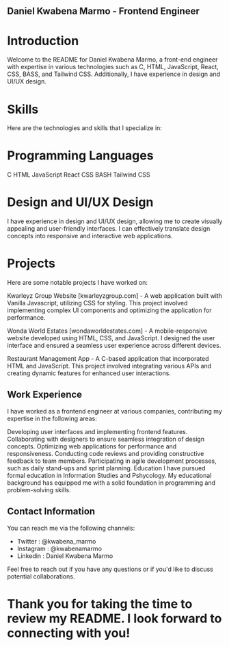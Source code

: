 ## Daniel Kwabena Marmo - Frontend Engineer

# Introduction
Welcome to the README for Daniel Kwabena Marmo, a front-end engineer with expertise in various technologies such as C, HTML, JavaScript, React, CSS, BASS, and Tailwind CSS. Additionally, I have experience in design and UI/UX design.

# Skills
Here are the technologies and skills that I specialize in:

# Programming Languages
C
HTML
JavaScript
React
CSS
BASH
Tailwind CSS

# Design and UI/UX Design
I have experience in design and UI/UX design, allowing me to create visually appealing and user-friendly interfaces. I can effectively translate design concepts into responsive and interactive web applications.

# Projects
Here are some notable projects I have worked on:

 Kwarleyz Group Website [kwarleyzgroup.com] - A web application built with Vanilla Javascript, utilizing CSS for styling. This project involved implementing complex UI components and optimizing the application for performance.

Wonda World Estates [wondaworldestates.com] - A mobile-responsive website developed using HTML, CSS, and JavaScript. I designed the user interface and ensured a seamless user experience across different devices.

Restaurant Management App - A C-based application that incorporated HTML and JavaScript. This project involved integrating various APIs and creating dynamic features for enhanced user interactions.

## Work Experience
I have worked as a frontend engineer at various companies, contributing my expertise in the following areas:

Developing user interfaces and implementing frontend features.
Collaborating with designers to ensure seamless integration of design concepts.
Optimizing web applications for performance and responsiveness.
Conducting code reviews and providing constructive feedback to team members.
Participating in agile development processes, such as daily stand-ups and sprint planning.
Education
I have pursued formal education in Information Studies and Pshycology. My educational background has equipped me with a solid foundation in programming and problem-solving skills.

## Contact Information
You can reach me via the following channels: 

- Twitter : @kwabena_marmo
- Instagram : @kwabenamarmo
- Linkedin : Daniel Kwabena Marmo

Feel free to reach out if you have any questions or if you'd like to discuss potential collaborations.

# Thank you for taking the time to review my README. I look forward to connecting with you!
